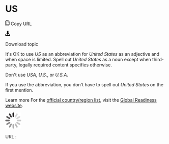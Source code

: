 # US

![Copy URL](media/us/Copy.png)
Copy URL

![Download](media/us/Download.png)

Download topic

It's OK to use *US* as an abbreviation for *United States* as an adjective and when space is limited. Spell out *United States* as a noun except when third-party, legally required content specifies otherwise. 

Don't use *USA*, *U.S.*, or *U.S.A*.

If you use the abbreviation, you don't have to spell out *United States* on the first mention.

Learn more For the [official country/region list](https://microsoft.sharepoint.com/teams/celaGlobalReadiness/Lists/CountryRegion/CountryRegionList.aspx), visit the [Global Readiness website](https://microsoft.sharepoint.com/teams/celaGlobalReadiness/Pages/Home.aspx).

![In progress](media/us/activity-large.gif)

URL :
